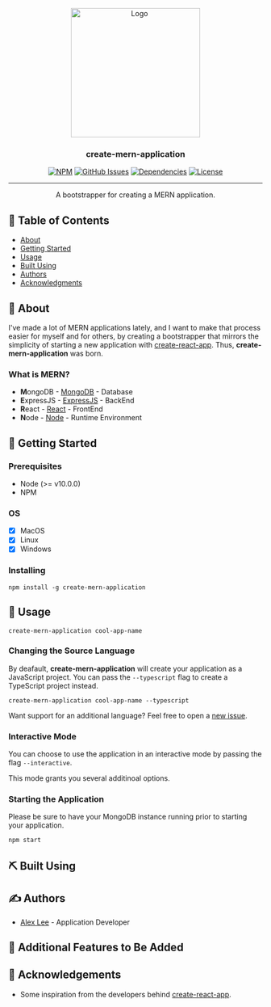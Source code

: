 <p align="center">
  <a href="https://github.com/alexlee-dev/create-mern-application" rel="noopener">
 <img width=256px height=256px src="https://res.cloudinary.com/alexlee-dev/image/upload/v1591215153/create-mern-application/create-mern-application.svg" alt="Logo"></a>
</p>

<h3 align="center">create-mern-application</h3>

<div align="center">

[![NPM](https://img.shields.io/npm/v/create-mern-application.svg)](https://www.npmjs.com/package/create-mern-application)
[![GitHub Issues](https://img.shields.io/github/issues/alexlee-dev/create-mern-application)](https://github.com/alexlee-dev/create-mern-application/issues)
[![Dependencies](https://img.shields.io/david/alexlee-dev/create-mern-application)](https://github.com/alexlee-dev/create-mern-application)
[![License](https://img.shields.io/badge/license-MIT-blue.svg)](/LICENSE)

</div>

---

<p align="center">A bootstrapper for creating a MERN application.
    <br> 
</p>

## 📝 Table of Contents

- [About](#about)
- [Getting Started](#getting_started)
- [Usage](#usage)
- [Built Using](#built_using)
- [Authors](#authors)
- [Acknowledgments](#acknowledgement)

## 🧐 About <a name = "about"></a>

I've made a lot of MERN applications lately, and I want to make that process easier for myself and for others, by creating a bootstrapper that mirrors the simplicity of starting a new application with [create-react-app](https://github.com/facebook/create-react-app). Thus, **create-mern-application** was born.

### What is MERN?

- **M**ongoDB - [MongoDB](https://www.mongodb.com/) - Database
- **E**xpressJS - [ExpressJS](https://expressjs.com/) - BackEnd
- **R**eact - [React](https://reactjs.org/) - FrontEnd
- **N**ode - [Node](https://nodejs.org/) - Runtime Environment

## 🏁 Getting Started <a name = "getting_started"></a>

### Prerequisites

- Node (>= v10.0.0)
- NPM

### OS

- [x] MacOS
- [x] Linux
- [x] Windows

### Installing

`npm install -g create-mern-application`

## 🎈 Usage <a name="usage"></a>

`create-mern-application cool-app-name`

### Changing the Source Language

By deafault, **create-mern-application** will create your application as a JavaScript project. You can pass the `--typescript` flag to create a TypeScript project instead.

`create-mern-application cool-app-name --typescript`

Want support for an additional language? Feel free to open a [new issue](https://github.com/alexlee-dev/create-mern-application/issues/new).

### Interactive Mode

You can choose to use the application in an interactive mode by passing the flag `--interactive`.

This mode grants you several additinoal options.

### Starting the Application

Please be sure to have your MongoDB instance running prior to starting your application.

`npm start`

## ⛏️ Built Using <a name = "built_using"></a>

## ✍️ Authors <a name = "authors"></a>

- [Alex Lee](https://github.com/alexlee-dev) - Application Developer

## 🚀 Additional Features to Be Added

## 🎉 Acknowledgements <a name = "acknowledgement"></a>

- Some inspiration from the developers behind [create-react-app](https://github.com/facebook/create-react-app).
